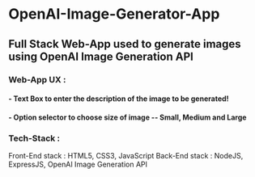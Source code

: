 # OpenAI-Image-Generator-App
## Full Stack Web-App used to generate images using OpenAI Image Generation API

### Web-App UX : 
#### - Text Box to enter the description of the image to be generated!
#### - Option selector to choose size of image -- Small, Medium and Large

### Tech-Stack :
Front-End stack : HTML5, CSS3, JavaScript
Back-End stack : NodeJS, ExpressJS, OpenAI Image Generation API

